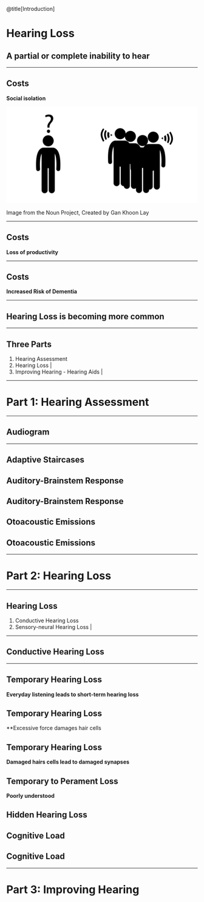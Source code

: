@title[Introduction]
# Hearing Loss
## A partial or complete inability to hear

---

## Costs

**Social isolation**

![Isolation](assets/isolation.png)

<div class="comment">Image from the Noun Project, Created by Gan Khoon Lay</div>

---

## Costs

**Loss of productivity**

<!-- TODO: details -->

---

## Costs

**Increased Risk of Dementia**

<!-- TODO: details -->

---

## Hearing Loss is becoming more common

<!-- TODO: show a graph -->

---

## Three Parts

1. Hearing Assessment
2. Hearing Loss |
3. Improving Hearing - Hearing Aids |

---

# Part 1: Hearing Assessment

---

## Audiogram

<!-- TODO: show a picture of an audiogram, explain dimensions -->

---

## Adaptive Staircases

<!-- TODO: show graph of a stair case. Play some sounds as a demo -->

## Auditory-Brainstem Response

<!-- show an image of the ABR equipment -->

## Auditory-Brainstem Response

<!-- show a graph of an ABR -->

## Otoacoustic Emissions

<!-- show an image of the equipment -->

## Otoacoustic Emissions

<!-- show a graph of the DPOAE -->

---

# Part 2: Hearing Loss

---

## Hearing Loss

1. Conductive Hearing Loss
2. Sensory-neural Hearing Loss |

---

## Conductive Hearing Loss

<!-- TODO: show image of ear, and highlight ear canal and ear bones

---

## Sensory-neural Hearing Loss

<!-- TODO: show image of ear, and highlight cochlea -->

---

## Temporary Hearing Loss

**Everyday listening leads to short-term hearing loss**

<!-- TODO: show levels of sounds that will lead to a threshold shift -->

## Temporary Hearing Loss

**Excessive force damages hair cells

<!-- TODO: show image of ear, then cochela, then hair cells damageds -->

## Temporary Hearing Loss

**Damaged hairs cells lead to damaged synapses**

<!-- TODO: same image as above, but with synapses highlighted -->

## Temporary to Perament Loss

**Poorly understood**

<!-- TODO: question marks -->

## Hidden Hearing Loss

<!-- TODO: show kujawa audiograms -->

<!-- TODO: show changed suprathreshold responses -->

<!-- TODO: show changes in synaptic ribbons -->

## Cognitive Load

<!-- TODO: show an image describing the hypothesis -->

## Cognitive Load

<!-- TODO: describe pupilometry -->

---

# Part 3: Improving Hearing


